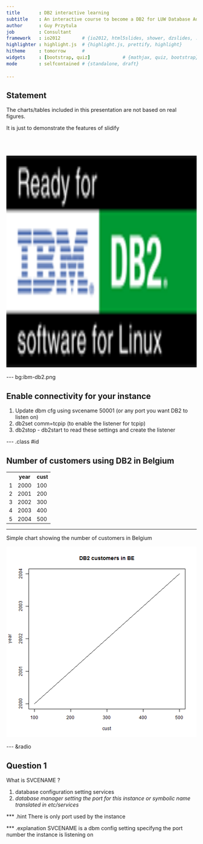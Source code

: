 ```yaml
---
title       : DB2 interactive learning 
subtitle    : An interactive course to become a DB2 for LUW Database Administrator
author      : Guy Przytula
job         : Consultant 
framework   : io2012        # {io2012, html5slides, shower, dzslides, ...}
highlighter : highlight.js  # {highlight.js, prettify, highlight}
hitheme     : tomorrow      # 
widgets     : [bootstrap, quiz]            # {mathjax, quiz, bootstrap}
mode        : selfcontained # {standalone, draft}

---
```


## Statement

The charts/tables included in this presentation are not based on real figures.

It is just to demonstrate the features of slidify
<br/>
<br/>
<br/>
<br/>

<div style='text-align: right;'>
    <img height='560' src='ibm-db2.png' />
</div>

--- bg:ibm-db2.png

## Enable connectivity  for your instance

1. Update dbm cfg using svcename 50001   (or any port you want DB2 to listen on)
2. db2set comm=tcpip     (to enable the listener for tcpip)
3. db2stop - db2start to read these settings and create the listener

--- .class #id 

## Number of customers using DB2 in Belgium

<!-- html table generated in R 3.1.1 by xtable 1.7-3 package -->
<!-- Sat Aug 16 10:10:54 2014 -->
<TABLE class:mytable>
<TR> <TH>  </TH> <TH> year </TH> <TH> cust </TH>  </TR>
  <TR> <TD align="right"> 1 </TD> <TD> 2000 </TD> <TD> 100 </TD> </TR>
  <TR> <TD align="right"> 2 </TD> <TD> 2001 </TD> <TD> 200 </TD> </TR>
  <TR> <TD align="right"> 3 </TD> <TD> 2002 </TD> <TD> 300 </TD> </TR>
  <TR> <TD align="right"> 4 </TD> <TD> 2003 </TD> <TD> 400 </TD> </TR>
  <TR> <TD align="right"> 5 </TD> <TD> 2004 </TD> <TD> 500 </TD> </TR>
   </TABLE>

---

Simple chart showing the number of customers in Belgium

![plot of chunk unnamed-chunk-2](assets/fig/unnamed-chunk-2.png) 

--- &radio
## Question 1

What is SVCENAME ?

1. database configuration setting services
2. _database manager setting the port for this instance or symbolic name translated in etc/services_

*** .hint
There is only port used by the instance

*** .explanation
SVCENAME is a dbm config setting specifyng the port number the instance is listening on







